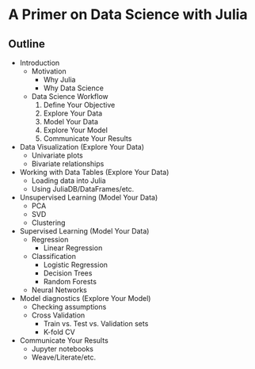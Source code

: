 # A Primer on Data Science with Julia

## Outline

- Introduction
    - Motivation
        - Why Julia
        - Why Data Science
    - Data Science Workflow
        1. Define Your Objective
        2. Explore Your Data
        3. Model Your Data
        4. Explore Your Model
        5. Communicate Your Results
- Data Visualization (Explore Your Data)
    - Univariate plots
    - Bivariate relationships
- Working with Data Tables (Explore Your Data)
    - Loading data into Julia
    - Using JuliaDB/DataFrames/etc.
- Unsupervised Learning (Model Your Data)
    - PCA
    - SVD
    - Clustering
- Supervised Learning (Model Your Data)
    - Regression
        - Linear Regression
    - Classification
        - Logistic Regression
        - Decision Trees
        - Random Forests
    - Neural Networks
- Model diagnostics (Explore Your Model)
    - Checking assumptions
    - Cross Validation
        - Train vs. Test vs. Validation sets
        - K-fold CV
- Communicate Your Results
    - Jupyter notebooks
    - Weave/Literate/etc.